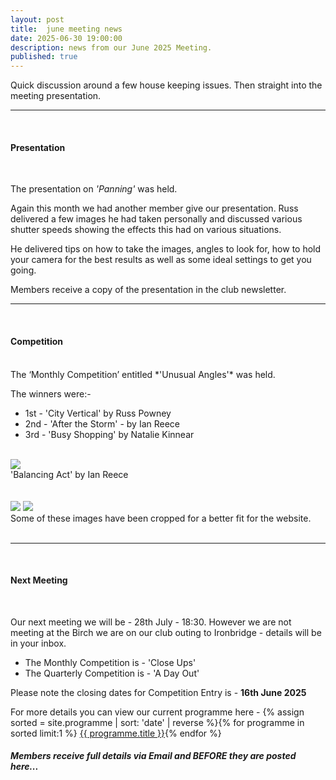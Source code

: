 ```yaml
---
layout: post
title:  june meeting news
date: 2025-06-30 19:00:00
description: news from our June 2025 Meeting.
published: true
---
```


Quick discussion around a few house keeping issues. Then straight into the meeting presentation.
<br>

<hr>

<br>

#### Presentation

<br>

The presentation on *'Panning'* was held.

Again this month we had another member give our presentation. Russ delivered a few images he had taken personally and discussed various shutter speeds showing the effects this had on various situations.

He delivered tips on how to take the images, angles to look for, how to hold your camera for the best results as well as some ideal settings to get you going.


<p class="prog-SubDesc">Members receive a copy of the presentation in the club newsletter.</p>

<hr>

<br>

#### Competition
<br>
The ‘Monthly Competition’ entitled *'Unusual Angles'* was held.

The winners were:-

<ul>
	<li>1st - &#39;City Vertical&#39; by Russ Powney</li>
	<li>2nd - &#39;After the Storm&#39; - by Ian Reece</li>
	<li>3rd - &#39;Busy Shopping&#39; by Natalie Kinnear</li>
</ul>

<br>

<div class="img_row">
	<img class="col three" src="{{ site.baseurl }}/assets/img/June25_Monthly/04 - City Vertical.jpg">
</div>
<div class="col three caption">
	&#39;Balancing Act&#39; by Ian Reece
</div>


<br>
<br>

<div class="img_row">
	<img class="col two" src="{{ site.baseurl }}/assets/img/June25_Monthly/11 - After the Storm.jpg">
	<img class="col one" src="{{ site.baseurl }}/assets/img/June25_Monthly/03 - Busy Shopping.jpg">
</div>
<!-- 
<div class="img_row_sm">
	<img class="col three" src="{{ site.baseurl }}/assets/img/February24_Monthly/11 - Do you know that's dripping on my head.jpg">
</div> -->

<div class="col three caption">
	Some of these images have been cropped for a better fit for the website.
</div>

<br>

<hr>

<br>


#### Next Meeting
<br>

Our next meeting we will be - 28th July - 18:30. However we are not meeting at the Birch we are on our club outing to Ironbridge - details will be in your inbox.

<ul>
    <li>The Monthly Competition is - 'Close Ups' </li>
	<li>The Quarterly Competition is - 'A Day Out' </li>
	<!-- <li>The Lancaster Memorial Competition is - 'Black and White'</li> -->
</ul>

Please note the closing dates for Competition Entry is - **16th June 2025**

For more details you can view our current programme here - {% assign sorted = site.programme | sort: 'date' | reverse  %}{% for programme in sorted limit:1 %} <a class="footlink" href="{{ programme.url | prepend: site.baseurl }}">{{ programme.title }}</a>{% endfor %}

##### Members receive full details via Email and BEFORE they are posted here...

<br>